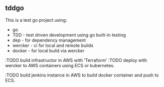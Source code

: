 ## tddgo

This is a test go project using:
- go
- TDD - test driven development using go built-in testing
- dep - for dependency management
- wercker - ci for local and remote builds
- docker - for local build via wercker

:TODO build infrastructor in AWS with 'Terraform'
:TODO deploy with wercker to AWS containers using ECS or kubernetes.

:TODO build jenkins instance in AWS to build docker container and push to ECS.